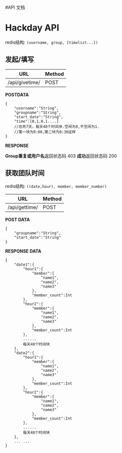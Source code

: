 #API 文档

# Hackday API
redis结构:
`(username, group, [timelist...])`

## 发起/填写
|URL|Method|
|---|---|
|/api/givetime/|POST|
**POSTDATA**
```
{
    "username":"String",
    "groupname":"String",
    "start_date":"String",
    "time":[0,1,0,1....]
    //总共7天，每天48个时间块.空闲为0,不空闲为1.
    //第一块为0:00,第二块为0:30这样
}
```
**RESPONSE**

**Group重复或用户名**返回状态码 403
**成功**返回状态码 200


## 获取团队时间
redis结构:
`((date,hour), member, member_number)`

|URL|Method|
|---|---|
|/api/gettime/|POST|

**POST DATA**
```
{
    "groupname":"String",
    "start_date":"String"
}
```

**RESPONSE DATA**
```
{
    "date1":{
        "hour1":{
            "member":{
                "name1",
                "name2",
                "name3"
            },
            "member_count":Int
        },
        "hour2":{
            "member":{
                "name1",
                "name2",
                "name3"
            },
            "member_count":Int
        },
        ......
        每天48个时间块
    },
    "date2":{
        "hour1":{
            "member":{
                "name1",
                "name2",
                "name3"
            },
            "member_count":Int
        },
        "hour2":{
            "member":{
                "name1",
                "name2",
                "name3"
            },
            "member_count":Int
        },
        ......
        每天48个时间块
    },
    ... ...
}
```
